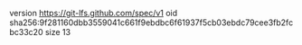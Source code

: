 version https://git-lfs.github.com/spec/v1
oid sha256:9f281160dbb3559041c661f9ebdbc6f61937f5cb03ebdc79cee3fb2fcbc33c20
size 13
